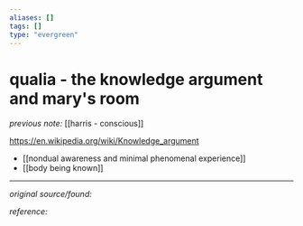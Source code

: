 ```yaml
---
aliases: []
tags: []
type: "evergreen"
---
```


# qualia - the knowledge argument and mary's room

_previous note:_ [[harris - conscious]]

https://en.wikipedia.org/wiki/Knowledge_argument

- [[nondual awareness and minimal phenomenal experience]]
- [[body being known]]

---

_original source/found:_ 

_reference:_ 



